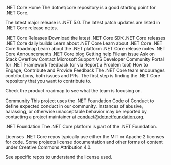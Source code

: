 .NET Core Home
The dotnet/core repository is a good starting point for .NET Core.

The latest major release is .NET 5.0. The latest patch updates are listed in .NET Core release notes.

.NET Core Releases
Download the latest .NET Core SDK
.NET Core releases
.NET Core daily builds
Learn about .NET Core
Learn about .NET Core
.NET Core Roadmap
Learn about the .NET platform
.NET Core release notes
.NET Core Announcements
.NET Core blog
Getting help
File an issue
Ask on Stack Overflow
Contact Microsoft Support
VS Developer Community Portal for .NET Framework feedback (or via Report a Problem tool)
How to Engage, Contribute and Provide Feedback
The .NET Core team encourages contributions, both issues and PRs. The first step is finding the .NET Core repository that you want to contribute to.

Check the product roadmap to see what the team is focusing on.

Community
This project uses the .NET Foundation Code of Conduct to define expected conduct in our community. Instances of abusive, harassing, or otherwise unacceptable behavior may be reported by contacting a project maintainer at conduct@dotnetfoundation.org.

.NET Foundation
The .NET Core platform is part of the .NET Foundation.

Licenses
.NET Core repos typically use either the MIT or Apache 2 licenses for code. Some projects license documentation and other forms of content under Creative Commons Attribution 4.0.

See specific repos to understand the license used.
